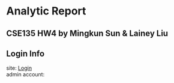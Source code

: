 # Analytic Report

## CSE135 HW4 by Mingkun Sun & Lainey Liu

## Login Info
site: [Login](http://reporting.koimango.com/login) <br>
admin account: 
